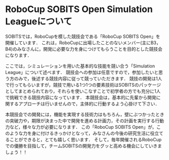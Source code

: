 # **RoboCup SOBITS Open Simulation Leagueについて**

SOBITSでは，RoboCupを模した競技会である「RoboCup SOBITS Open」を開催しています．
これは，RoboCupに出場したことのないメンバー(主にB3，B4)のみなさんに，開発に必要な力を身につけてもらうことを目的とした競技会になります．

ここでは，シミュレーションを用いた基本的な技能を競い合う「Simulation League」について述べます．
競技会への参加は任意ですので，参加したいと思う方のみで，後述する競技内容に従って競っていただきます．
競技の開発は1人で行ってもらいますが，競技で用いる1つ1つの要素技術はSOBITSのパッケージとしてまとめられており，それらを使いこなすことで初学者の方でも充分に1人で挑戦できる競技内容になっています．
本競技会は，基本的に先輩から開発に関するアプローチは行いませんので，主体的に行動するよう心掛けて下さい．

本競技会での開発には，機能を実現する技術力はもちろん，壁にぶつかったときの突破力や，期限が決まった中で開発を進める計画力，その計画を実行する行動力など，様々な力が必要になります．
この「RoboCup SOBITS Open」が，このような力を身に付けるきっかけとなって，みなさんの今後の研究生活に役立てることができると，とても嬉しく思います．
そして，毎年開催されるRoboCupでの優勝を目指して，チームSOBITSの開発力をグッと高める機会にしていきましょう！！

